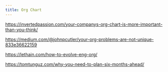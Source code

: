 ```yaml
---
title: Org Chart
---
```



https://invertedpassion.com/your-companys-org-chart-is-more-important-than-you-think/

https://medium.com/@johnpcutler/your-org-problems-are-not-unique-833e36622159

https://lethain.com/how-to-evolve-eng-org/

https://tomtunguz.com/why-you-need-to-plan-six-months-ahead/